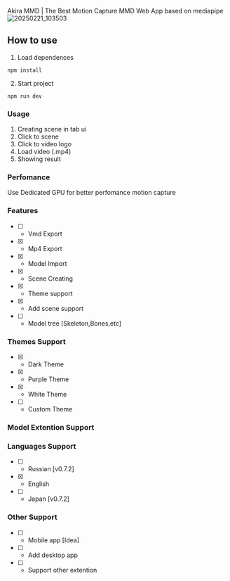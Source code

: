 Akira MMD | The Best Motion Capture MMD Web App based on mediapipe
![20250221_103503](https://github.com/user-attachments/assets/af34956c-1e64-4673-9c4c-65fbd4a0142c)
## How to use
1. Load dependences
``` nodejs
npm install
```
2. Start project
``` nodejs
npm run dev
```
### Usage
1. Creating scene in tab ui
2. Click to scene
3. Click to video logo
4. Load video (.mp4)
5. Showing result
### Perfomance
Use Dedicated GPU for better perfomance motion capture
### Features
- [ ] - Vmd Export
- [X] - Mp4 Export
- [X] - Model Import
- [X] - Scene Creating
- [X] - Theme support
- [X] - Add scene support
- [ ] - Model tree [Skeleton,Bones,etc]
### Themes Support
- [X] - Dark Theme
- [X] - Purple Theme
- [X] - White Theme
- [ ] - Custom Theme
### Model Extention Support
### Languages Support
- [ ] - Russian [v0.7.2]
- [X] - English
- [ ] - Japan [v0.7.2]
### Other Support
- [ ] - Mobile app [Idea]
- [ ] - Add desktop app
- [ ] - Support other extention


